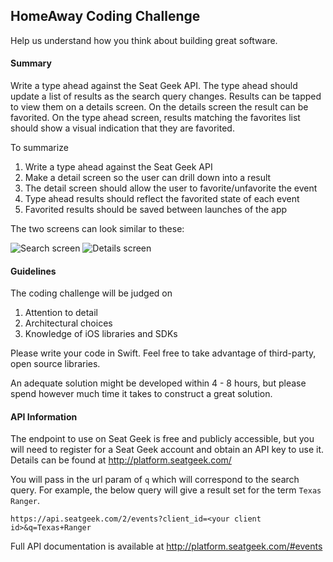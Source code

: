 ## HomeAway Coding Challenge 

Help us understand how you think about building great software.

#### Summary

Write a type ahead against the Seat Geek API. The type ahead should update a list of results as the search query changes. Results can be tapped to view them on a details screen. On the details screen the result can be favorited. On the type ahead screen, results matching the favorites list should show a visual indication that they are favorited.

To summarize

1. Write a type ahead against the Seat Geek API
2. Make a detail screen so the user can drill down into a result
3. The detail screen should allow the user to favorite/unfavorite the event
4. Type ahead results should reflect the favorited state of each event
5. Favorited results should be saved between launches of the app 

The two screens can look similar to these:

![Search screen](examples/search.png) ![Details screen](examples/details.png) 

#### Guidelines

The coding challenge will be judged on

1. Attention to detail
2. Architectural choices
3. Knowledge of iOS libraries and SDKs 

Please write your code in Swift. Feel free to take advantage of third-party, open source libraries.

An adequate solution might be developed within 4 - 8 hours, but please spend however much time it takes to construct a great solution. 

#### API Information 

The endpoint to use on Seat Geek is free and publicly accessible, but you will need to register for a Seat Geek account and obtain an API key to use it. Details can be found at http://platform.seatgeek.com/

You will pass in the url param of `q` which will correspond to the search query. For example, the below query will give a result set for the term `Texas Ranger`.

```
https://api.seatgeek.com/2/events?client_id=<your client id>&q=Texas+Ranger
```

Full API documentation is available at http://platform.seatgeek.com/#events
